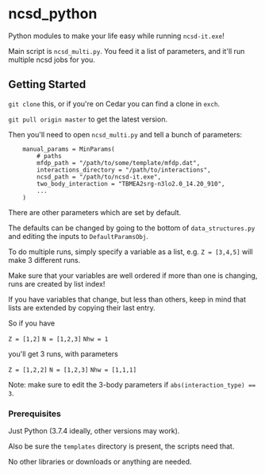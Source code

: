# ncsd_python

Python modules to make your life easy while running `ncsd-it.exe`!

Main script is `ncsd_multi.py`.
You feed it a list of parameters,
and it'll run multiple ncsd jobs for you.

## Getting Started

`git clone` this, or if you're on Cedar you can find a clone in `exch`.

`git pull origin master` to get the latest version. 

Then you'll need to open `ncsd_multi.py` and tell a bunch of parameters:


```
    manual_params = MinParams(
        # paths
        mfdp_path = "/path/to/some/template/mfdp.dat",
        interactions_directory = "/path/to/interactions",
        ncsd_path = "/path/to/ncsd-it.exe",
        two_body_interaction = "TBMEA2srg-n3lo2.0_14.20_910",
        ...
    )
```

There are other parameters which are set by default.

The defaults can be changed by going to the bottom of `data_structures.py`
and editing the inputs to `DefaultParamsObj`.


To do multiple runs, simply specify a variable as a list,
e.g. `Z = [3,4,5]` will make 3 different runs.

Make sure that your variables are well ordered if more than one is changing,
runs are created by list index!

If you have variables that change, but less than others,
keep in mind that lists are extended by copying their last entry.

So if you have

`Z = [1,2]`
`N = [1,2,3]`
`Nhw = 1`

you'll get 3 runs, with parameters

`Z = [1,2,2]`
`N = [1,2,3]`
`Nhw = [1,1,1]`


Note: make sure to edit the 3-body parameters if `abs(interaction_type) == 3`.

### Prerequisites

Just Python (3.7.4 ideally, other versions may work).

Also be sure the `templates` directory is present, the scripts need that.

No other libraries or downloads or anything are needed.